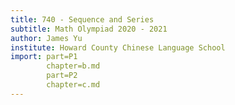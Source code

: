 ```yaml
---
title: 740 - Sequence and Series
subtitle: Math Olympiad 2020 - 2021
author: James Yu
institute: Howard County Chinese Language School
import: part=P1
        chapter=b.md
        part=P2
        chapter=c.md
---
```


